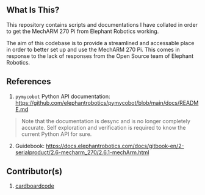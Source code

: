 ## **What Is This?**
This repository contains scripts and documentations I have collated in order to get the MechARM 270 Pi from Elephant Robotics working.

The aim of this codebase is to provide a streamlined and accessable place in order to better set up and use the MechARM 270 Pi. This comes in response to the lack of responses from the Open Source team of Elephant Robotics.

## **References**

1. `pymycobot` Python API documentation: https://github.com/elephantrobotics/pymycobot/blob/main/docs/README.md

> Note that the documentation is desync and is no longer completely accurate. Self exploration and verification is required to know the current Python API for sure.

2. Guidebook: https://docs.elephantrobotics.com/docs/gitbook-en/2-serialproduct/2.6-mecharm_270/2.6.1-mechArm.html

## **Contributor(s)**

1. [cardboardcode](https://github.com/cardboardcode/)
